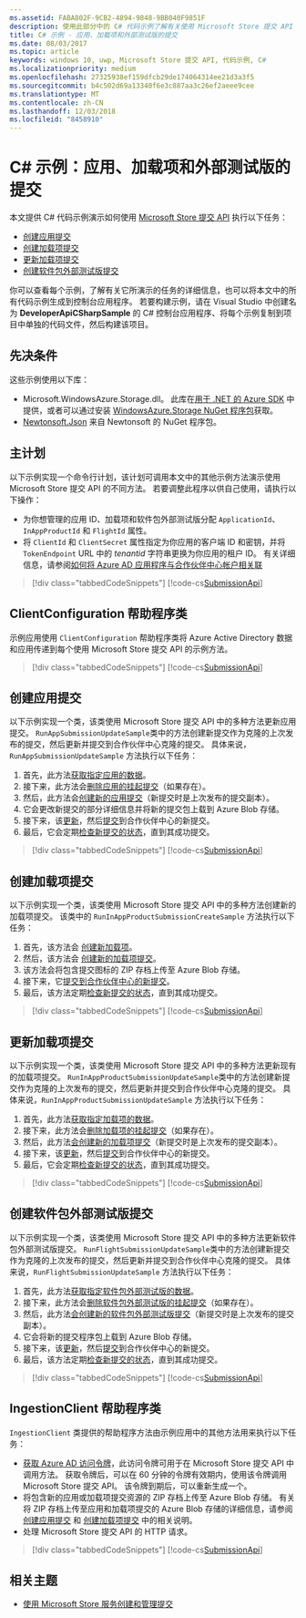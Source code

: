 ```yaml
---
ms.assetid: FABA802F-9CB2-4894-9848-9BB040F9851F
description: 使用此部分中的 C# 代码示例了解有关使用 Microsoft Store 提交 API 的详细信息。
title: C# 示例 - 应用、加载项和外部测试版的提交
ms.date: 08/03/2017
ms.topic: article
keywords: windows 10, uwp, Microsoft Store 提交 API, 代码示例, C#
ms.localizationpriority: medium
ms.openlocfilehash: 27325938ef159dfcb29de174064314ee21d3a3f5
ms.sourcegitcommit: b4c502d69a13340f6e3c887aa3c26ef2aeee9cee
ms.translationtype: MT
ms.contentlocale: zh-CN
ms.lasthandoff: 12/03/2018
ms.locfileid: "8458910"
---
```

# <a name="c-sample-submissions-for-apps-add-ons-and-flights"></a>C\# 示例：应用、加载项和外部测试版的提交

本文提供 C# 代码示例演示如何使用 [Microsoft Store 提交 API](create-and-manage-submissions-using-windows-store-services.md) 执行以下任务：

* [创建应用提交](#create-app-submission)
* [创建加载项提交](#create-add-on-submission)
* [更新加载项提交](#update-add-on-submission)
* [创建软件包外部测试版提交](#create-flight-submission)

你可以查看每个示例，了解有关它所演示的任务的详细信息，也可以将本文中的所有代码示例生成到控制台应用程序。 若要构建示例，请在 Visual Studio 中创建名为 **DeveloperApiCSharpSample** 的 C# 控制台应用程序、将每个示例复制到项目中单独的代码文件，然后构建该项目。

## <a name="prerequisites"></a>先决条件

这些示例使用以下库：

* Microsoft.WindowsAzure.Storage.dll。 此库在[用于 .NET 的 Azure SDK](https://azure.microsoft.com/downloads/) 中提供，或者可以通过安装 [WindowsAzure.Storage NuGet 程序包](https://www.nuget.org/packages/WindowsAzure.Storage)获取。
* [Newtonsoft.Json](http://www.newtonsoft.com/json) 来自 Newtonsoft 的 NuGet 程序包。

## <a name="main-program"></a>主计划

以下示例实现一个命令行计划，该计划可调用本文中的其他示例方法演示使用 Microsoft Store 提交 API 的不同方法。 若要调整此程序以供自己使用，请执行以下操作：

* 为你想管理的应用 ID、加载项和软件包外部测试版分配 ```ApplicationId```、```InAppProductId``` 和 ```FlightId``` 属性。
* 将 ```ClientId``` 和 ```ClientSecret``` 属性指定为你应用的客户端 ID 和密钥，并将 ```TokenEndpoint``` URL 中的 *tenantid* 字符串更换为你应用的租户 ID。 有关详细信息，请参阅[如何将 Azure AD 应用程序与合作伙伴中心帐户相关联](create-and-manage-submissions-using-windows-store-services.md#how-to-associate-an-azure-ad-application-with-your-partner-center-account)

> [!div class="tabbedCodeSnippets"]
[!code-cs[SubmissionApi](./code/StoreServicesExamples_Submission/cs/Program.cs#Main)]

<span id="clientconfiguration" />

## <a name="clientconfiguration-helper-class"></a>ClientConfiguration 帮助程序类

示例应用使用 ```ClientConfiguration``` 帮助程序类将 Azure Active Directory 数据和应用传递到每个使用 Microsoft Store 提交 API 的示例方法。

> [!div class="tabbedCodeSnippets"]
[!code-cs[SubmissionApi](./code/StoreServicesExamples_Submission/cs/ClientConfiguration.cs#ClientConfiguration)]

<span id="create-app-submission" />

## <a name="create-an-app-submission"></a>创建应用提交

以下示例实现一个类，该类使用 Microsoft Store 提交 API 中的多种方法更新应用提交。 ```RunAppSubmissionUpdateSample```类中的方法创建新提交作为克隆的上次发布的提交，然后更新并提交到合作伙伴中心克隆的提交。 具体来说，```RunAppSubmissionUpdateSample``` 方法执行以下任务：

1. 首先，此方法[获取指定应用的数据](get-an-app.md)。
2. 接下来，此方法会[删除应用的挂起提交](delete-an-app-submission.md)（如果存在）。
3. 然后，此方法会[创建新的应用提交](create-an-app-submission.md)（新提交时是上次发布的提交副本）。
4. 它会更改新提交的部分详细信息并将新的提交包上载到 Azure Blob 存储。
5. 接下来，该[更新](update-an-app-submission.md)，然后[提交](commit-an-app-submission.md)到合作伙伴中心的新提交。
6. 最后，它会定期[检查新提交的状态](get-status-for-an-app-submission.md)，直到其成功提交。

> [!div class="tabbedCodeSnippets"]
[!code-cs[SubmissionApi](./code/StoreServicesExamples_Submission/cs/AppSubmissionUpdateSample.cs#AppSubmissionUpdateSample)]

<span id="create-add-on-submission" />

## <a name="create-an-add-on-submission"></a>创建加载项提交

以下示例实现一个类，该类使用 Microsoft Store 提交 API 中的多种方法创建新的加载项提交。 该类中的 ```RunInAppProductSubmissionCreateSample``` 方法执行以下任务：

1. 首先，该方法会 [创建新加载项](create-an-add-on.md)。
2. 然后，该方法会 [创建新的加载项提交](create-an-add-on-submission.md)。
3. 该方法会将包含提交图标的 ZIP 存档上传至 Azure Blob 存储。
4. 接下来，它[提交到合作伙伴中心的新提交](commit-an-add-on-submission.md)。
5. 最后，该方法定期[检查新提交的状态](get-status-for-an-add-on-submission.md)，直到其成功提交。

> [!div class="tabbedCodeSnippets"]
[!code-cs[SubmissionApi](./code/StoreServicesExamples_Submission/cs/InAppProductSubmissionCreateSample.cs#InAppProductSubmissionCreateSample)]

<span id="update-add-on-submission" />

## <a name="update-an-add-on-submission"></a>更新加载项提交

以下示例实现一个类，该类使用 Microsoft Store 提交 API 中的多种方法更新现有的加载项提交。 ```RunInAppProductSubmissionUpdateSample```类中的方法创建新提交作为克隆的上次发布的提交，然后更新并提交到合作伙伴中心克隆的提交。 具体来说，```RunInAppProductSubmissionUpdateSample``` 方法执行以下任务：

1. 首先，此方法[获取指定加载项的数据](get-an-add-on.md)。
2. 接下来，此方法会[删除加载项的挂起提交](delete-an-add-on-submission.md)（如果存在）。
3. 然后，此方法[会创建新的加载项提交](create-an-add-on-submission.md)（新提交时是上次发布的提交副本）。
5. 接下来，该[更新](update-an-add-on-submission.md)，然后[提交](commit-an-add-on-submission.md)到合作伙伴中心的新提交。
6. 最后，它会定期[检查新提交的状态](get-status-for-an-add-on-submission.md)，直到其成功提交。

> [!div class="tabbedCodeSnippets"]
[!code-cs[SubmissionApi](./code/StoreServicesExamples_Submission/cs/InAppProductSubmissionUpdateSample.cs#InAppProductSubmissionUpdateSample)]

<span id="create-flight-submission" />

## <a name="create-a-package-flight-submission"></a>创建软件包外部测试版提交

以下示例实现一个类，该类使用 Microsoft Store 提交 API 中的多种方法更新软件包外部测试版提交。 ```RunFlightSubmissionUpdateSample```类中的方法创建新提交作为克隆的上次发布的提交，然后更新并提交到合作伙伴中心克隆的提交。 具体来说，```RunFlightSubmissionUpdateSample``` 方法执行以下任务：

1. 首先，此方法[获取指定软件包外部测试版的数据](get-a-flight.md)。
2. 接下来，此方法会[删除软件包外部测试版的挂起提交](delete-a-flight-submission.md)（如果存在）。
3. 然后，此方法[会创建新的软件包外部测试版提交](create-a-flight-submission.md)（新提交时是上次发布的提交副本）。
4. 它会将新的提交程序包上载到 Azure Blob 存储。
5. 接下来，该[更新](update-a-flight-submission.md)，然后[提交](commit-a-flight-submission.md)到合作伙伴中心的新提交。
6. 最后，该方法定期[检查新提交的状态](get-status-for-a-flight-submission.md)，直到其成功提交。

> [!div class="tabbedCodeSnippets"]
[!code-cs[SubmissionApi](./code/StoreServicesExamples_Submission/cs/FlightSubmissionUpdateSample.cs#FlightSubmissionUpdateSample)]

<span id="ingestionclient" />

## <a name="ingestionclient-helper-class"></a>IngestionClient 帮助程序类

```IngestionClient``` 类提供的帮助程序方法由示例应用中的其他方法用来执行以下任务：

* [获取 Azure AD 访问令牌](create-and-manage-submissions-using-windows-store-services.md#obtain-an-azure-ad-access-token)，此访问令牌可用于在 Microsoft Store 提交 API 中调用方法。 获取令牌后，可以在 60 分钟的令牌有效期内，使用该令牌调用 Microsoft Store 提交 API。 该令牌到期后，可以重新生成一个。
* 将包含新的应用或加载项提交资源的 ZIP 存档上传至 Azure Blob 存储。 有关将 ZIP 存档上传至应用和加载项提交的 Azure Blob 存储的详细信息，请参阅 [创建应用提交](manage-app-submissions.md#create-an-app-submission) 和 [创建加载项提交](manage-add-on-submissions.md#create-an-add-on-submission) 中的相关说明。
* 处理 Microsoft Store 提交 API 的 HTTP 请求。

> [!div class="tabbedCodeSnippets"]
[!code-cs[SubmissionApi](./code/StoreServicesExamples_Submission/cs/IngestionClient.cs#IngestionClient)]

## <a name="related-topics"></a>相关主题

* [使用 Microsoft Store 服务创建和管理提交](create-and-manage-submissions-using-windows-store-services.md)
